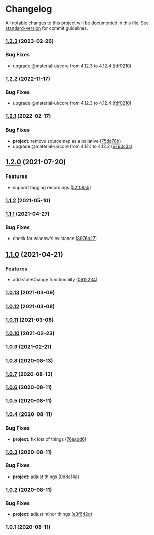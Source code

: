 # Changelog

All notable changes to this project will be documented in this file. See [standard-version](https://github.com/conventional-changelog/standard-version) for commit guidelines.

### [1.2.3](https://github.com/the-bugging/react-use-hotjar/compare/v1.2.1...v1.2.3) (2023-02-26)


### Bug Fixes

* upgrade @material-ui/core from 4.12.3 to 4.12.4 ([fdf0210](https://github.com/the-bugging/react-use-hotjar/commit/fdf0210dfcd5d833a3d65f5e922dc46d90d6209c))

### [1.2.2](https://github.com/the-bugging/react-use-hotjar/compare/v1.2.1...v1.2.2) (2022-11-17)


### Bug Fixes

* upgrade @material-ui/core from 4.12.3 to 4.12.4 ([fdf0210](https://github.com/the-bugging/react-use-hotjar/commit/fdf0210dfcd5d833a3d65f5e922dc46d90d6209c))

### [1.2.1](https://github.com/the-bugging/react-use-hotjar/compare/v1.2.0...v1.2.1) (2022-02-17)


### Bug Fixes

* **project:** remove sourcemap as a paliative ([75da78b](https://github.com/the-bugging/react-use-hotjar/commit/75da78b4fb50a415c90d878117df8d2c1d27feda))
* upgrade @material-ui/core from 4.12.1 to 4.12.3 ([6760c3c](https://github.com/the-bugging/react-use-hotjar/commit/6760c3c387e0f12718bfcdc7ef32b93850fedea8))

## [1.2.0](https://github.com/the-bugging/react-use-hotjar/compare/v1.1.2...v1.2.0) (2021-07-20)


### Features

* support tagging recordings ([52f08a5](https://github.com/the-bugging/react-use-hotjar/commit/52f08a549bf0e2e2f32e96e9fc919fa94a574800))

### [1.1.2](https://github.com/the-bugging/react-use-hotjar/compare/v1.1.1...v1.1.2) (2021-05-10)

### [1.1.1](https://github.com/the-bugging/react-use-hotjar/compare/v1.1.0...v1.1.1) (2021-04-27)


### Bug Fixes

* check for window's existance ([8976a27](https://github.com/the-bugging/react-use-hotjar/commit/8976a27b7d027bed7ed7b5c4a1ffccd4781ffefd))

## [1.1.0](https://github.com/the-bugging/react-use-hotjar/compare/v1.0.13...v1.1.0) (2021-04-21)


### Features

* add stateChange functionality ([0612234](https://github.com/the-bugging/react-use-hotjar/commit/0612234774e1073e439363c0fd6f71308b5dd15a))

### [1.0.13](https://github.com/the-bugging/react-use-hotjar/compare/v1.0.12...v1.0.13) (2021-03-09)

### [1.0.12](https://github.com/the-bugging/react-use-hotjar/compare/v1.0.11...v1.0.12) (2021-03-08)

### [1.0.11](https://github.com/the-bugging/react-use-hotjar/compare/v1.0.10...v1.0.11) (2021-03-08)

### [1.0.10](https://github.com/the-bugging/react-use-hotjar/compare/v1.0.9...v1.0.10) (2021-02-23)

### [1.0.9](https://github.com/the-bugging/react-use-hotjar/compare/v1.0.8...v1.0.9) (2021-02-21)

### [1.0.8](https://github.com/the-bugging/react-use-hotjar/compare/v1.0.7...v1.0.8) (2020-08-13)

### [1.0.7](https://github.com/the-bugging/react-use-hotjar/compare/v1.0.6...v1.0.7) (2020-08-13)

### [1.0.6](https://github.com/the-bugging/react-use-hotjar/compare/v1.0.5...v1.0.6) (2020-08-11)

### [1.0.5](https://github.com/the-bugging/react-use-hotjar/compare/v1.0.4...v1.0.5) (2020-08-11)

### [1.0.4](https://github.com/the-bugging/react-use-hotjar/compare/v1.0.3...v1.0.4) (2020-08-11)


### Bug Fixes

* **project:** fix lots of things ([76aabd6](https://github.com/the-bugging/react-use-hotjar/commit/76aabd67e9b51b8a75cf4f3925a455de1271bddc))

### [1.0.3](https://github.com/the-bugging/react-use-hotjar/compare/v1.0.2...v1.0.3) (2020-08-11)


### Bug Fixes

* **project:** adjust things ([0d8e14a](https://github.com/the-bugging/react-use-hotjar/commit/0d8e14a537a40681877cd0c6aefe6e95232c85d2))

### [1.0.2](https://github.com/the-bugging/react-use-hotjar/compare/v1.0.1...v1.0.2) (2020-08-11)


### Bug Fixes

* **project:** adjust minor things ([e3f642d](https://github.com/the-bugging/react-use-hotjar/commit/e3f642d5176e0346b2592c3e7a7aeadfe18348e6))

### 1.0.1 (2020-08-11)
